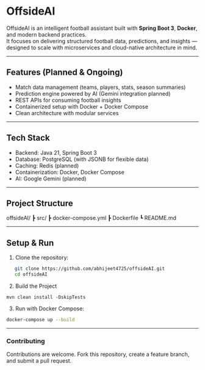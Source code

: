 # OffsideAI

OffsideAI is an intelligent football assistant built with **Spring Boot 3**, **Docker**, and modern backend practices.  
It focuses on delivering structured football data, predictions, and insights — designed to scale with microservices and cloud-native architecture in mind.

---

## Features (Planned & Ongoing)
- Match data management (teams, players, stats, season summaries)
- Prediction engine powered by AI (Gemini integration planned)
- REST APIs for consuming football insights
- Containerized setup with Docker + Docker Compose
- Clean architecture with modular services

---

## Tech Stack
- Backend: Java 21, Spring Boot 3
- Database: PostgreSQL (with JSONB for flexible data)
- Caching: Redis (planned)
- Containerization: Docker, Docker Compose
- AI: Google Gemini (planned)

---

## Project Structure
offsideAI/
┣ src/
┣ docker-compose.yml
┣ Dockerfile
┗ README.md


---

## Setup & Run
1. Clone the repository:
```bash
   git clone https://github.com/abhijeet4725/offsideAI.git
   cd offsideAI
```

2. Build the Project
```
mvn clean install -DskipTests
```

3. Run with Docker Compose:
```bash
docker-compose up --build
```


---

### Contributing
Contributions are welcome. Fork this repository, create a feature branch, and submit a pull request.

